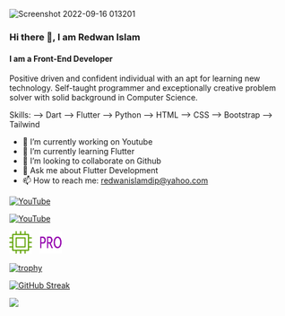 ![Screenshot 2022-09-16 013201](https://user-images.githubusercontent.com/74811459/190492952-a2d30e44-e24f-477c-9e29-e23ab48d4c8c.png)


### Hi there 👋, I am Redwan Islam
#### I am a Front-End Developer

Positive driven and confident individual with an apt for learning new technology. Self-taught programmer and exceptionally creative problem solver with solid background in Computer Science.

Skills: --> Dart
        --> Flutter
        --> Python
        --> HTML
        --> CSS
        --> Bootstrap
        --> Tailwind

- 🔭 I’m currently working on Youtube 
- 🌱 I’m currently learning Flutter 
- 👯 I’m looking to collaborate on Github 
- 💬 Ask me about Flutter Development 
- 📫 How to reach me: redwanislamdip@yahoo.com 

[<img  src='https://user-images.githubusercontent.com/74811459/195890572-e6a87d7c-6efc-4a35-a8ae-02bb59a96335.png' alt='YouTube' height='40'>](https://youtu.be/taWRDZMGHdw)  

[<img  src='https://user-images.githubusercontent.com/74811459/195890572-e6a87d7c-6efc-4a35-a8ae-02bb59a96335.png](https://user-images.githubusercontent.com/74811459/195890812-db52985f-f354-4e79-8328-68a233b8378f.png' alt='YouTube' height='40'>](https://youtu.be/taWRDZMGHdw)  

<a href='https://docs.github.com/en/developers'><img src='https://raw.githubusercontent.com/acervenky/animated-github-badges/master/assets/devbadge.gif' width='40' height='40'></a> <a href='https://github.com/pricing'><img src='https://raw.githubusercontent.com/acervenky/animated-github-badges/master/assets/pro.gif' width='40' height='40'></a> 

[![trophy](https://github-profile-trophy.vercel.app/?username=Redwan-Islam&theme=onedark)](https://github.com/Redwan-Islam/github-profile-trophy)

[![GitHub Streak](https://github-readme-streak-stats.herokuapp.com/?user=Redwan-Islam&theme=github-dark)](https://git.io/streak-stats) 

![](https://komarev.com/ghpvc/?username=Redwan-Islam&color=brightgreen)
